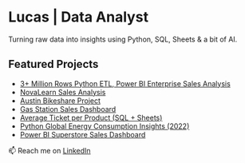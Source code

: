 # Lucas | Data Analyst

Turning raw data into insights using Python, SQL, Sheets & a bit of AI.

## Featured Projects
- [3+ Million Rows Python ETL, Power BI Enterprise Sales Analysis ](https://github.com/Thelucasbr/contoso-etl-powerbi)  
- [NovaLearn Sales Analysis](https://github.com/Thelucasbr/sales-insights-novalearn)
- [Austin Bikeshare Project](https://github.com/Thelucasbr/austin-bikeshare-trip-analysis)
- [Gas Station Sales Dashboard](https://github.com/Thelucasbr/gas-station-sales-analysis)
- [Average Ticket per Product (SQL + Sheets)](https://github.com/Thelucasbr/-SQL--sales-analysis-)
- [Python Global Energy Consumption Insights (2022)](https://github.com/Thelucasbr/Python-Global-Energy-Consumption-Insights-)
- [Power BI Superstore Sales Dashboard](https://github.com/Thelucasbr/Superstore-Sales-Dashboard)
  
📫 Reach me on [LinkedIn]( https://www.linkedin.com/in/lucas-silva-19373b360)
